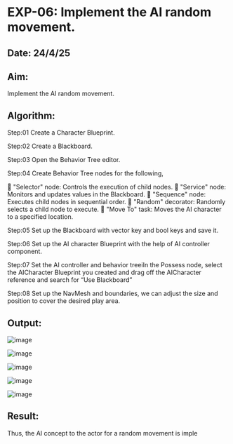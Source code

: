 # EXP-06: Implement the AI random movement.

## Date: 24/4/25

## Aim:
Implement the AI random movement.

## Algorithm:

Step:01 Create a Character Blueprint.

Step:02 Create a Blackboard.

Step:03 Open the Behavior Tree editor.

Step:04 Create Behavior Tree nodes for the following,

 "Selector" node: Controls the execution of child nodes.
 "Service" node: Monitors and updates values in the Blackboard.
 "Sequence" node: Executes child nodes in sequential order.
 "Random" decorator: Randomly selects a child node to execute.
 "Move To" task: Moves the AI character to a specified location.

Step:05 Set up the Blackboard with vector key and bool keys and save it.

Step:06 Set up the AI character Blueprint with the help of AI controller component.

Step:07 Set the AI controller and behavior treeiIn the Possess node, select the AICharacter
Blueprint you created and drag off the AICharacter reference and search for “Use Blackboard”

Step:08 Set up the NavMesh and boundaries, we can adjust the size and position to cover the
desired play area.

## Output:

![image](https://github.com/user-attachments/assets/d5a49c3e-36dc-4ef0-a25a-4e4e9526f640)

![image](https://github.com/user-attachments/assets/52c3e486-4041-4781-8efb-998a2ca75129)

![image](https://github.com/user-attachments/assets/642a1cfc-df30-4c4b-8a5c-7a8444573570)

![image](https://github.com/user-attachments/assets/11db8ee1-1ff5-4eda-bb12-160010f5d672)

![image](https://github.com/user-attachments/assets/a4fc568c-bcdc-4731-8d7d-e55051893d18)


## Result:
Thus, the AI concept to the actor for a random movement is imple
